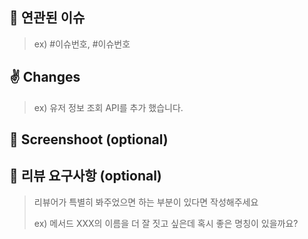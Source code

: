 ## 📌 연관된 이슈

> ex) #이슈번호, #이슈번호
> 

## ✌️ Changes

> ex) 유저 정보 조회 API를 추가 했습니다.
> 

## 🌅 Screenshoot (optional)

## 💬 리뷰 요구사항 (optional)

> 리뷰어가 특별히 봐주었으면 하는 부분이 있다면 작성해주세요
> 
> 
> ex) 메서드 XXX의 이름을 더 잘 짓고 싶은데 혹시 좋은 명칭이 있을까요?
>